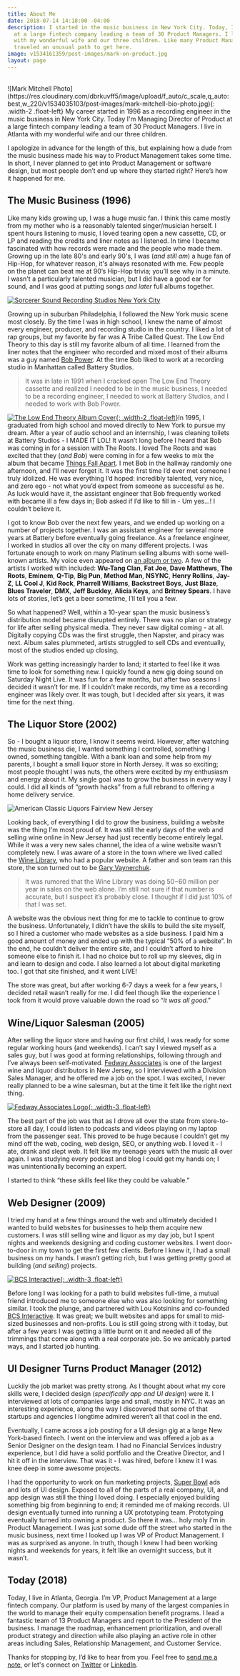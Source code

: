 ```yaml
---
title: About Me
date: 2018-07-14 14:18:00 -04:00
description: I started in the music business in New York City. Today, I'm VP of Product
  at a large fintech company leading a team of 30 Product Managers. I live in Atlanta
  with my wonderful wife and our three children. Like many Product Managers, I too
  traveled an unusual path to get here.
image: v1534161359/post-images/mark-on-product.jpg
layout: page
---
```


<br>
![Mark Mitchell Photo](https://res.cloudinary.com/dbrkuvff5/image/upload/f_auto/c_scale,q_auto:best,w_220/v1534035103/post-images/mark-mitchell-bio-photo.jpg){: .width-2 .float-left}
My career started in 1996 as a recording engineer in the music business in New York City. Today I'm Managing Director of Product at a large fintech company leading a team of 30 Product Managers. I live in Atlanta with my wonderful wife and our three children.

I apologize in advance for the length of this, but explaining how a dude from the music business made his way to Product Management takes some time. In short, I never planned to get into Product Management or software design, but most people don’t end up where they started right? Here’s how it happened for me.


## The Music Business (1996)

Like many kids growing up, I was a huge music fan. I think this came mostly from my mother who is a reasonably talented singer/musician herself. I spent hours listening to music, I loved tearing open a new cassette, CD, or LP and reading the credits and liner notes as I listened. In time I became fascinated with how records were made and the people who made them. Growing up in the late 80's and early 90's, I was (*and still am*) a huge fan of Hip-Hop, for whatever reason, it's always resonated with me. Few people on the planet can beat me at 90’s Hip-Hop trivia; you’ll see why in a minute. I wasn't a particularly talented musician, but I did have a good ear for sound, and I was good at putting songs *and later* full albums together.

[![Sorcerer Sound Recording Studios New York City](https://res.cloudinary.com/dbrkuvff5/image/upload/f_auto/c_scale,q_auto:good,w_845/v1531684667/page-images/Mark%20Mitchell%20at%20Sorcerer%20Sound%20Recording%20Studios.jpg)](http://www.sorcerersound.com/ "Sorcerer Sound Recording Studios")

Growing up in suburban Philadelphia, I followed the New York music scene most closely. By the time I was in high school, I knew the name of almost every engineer, producer, and recording studio in the country. I liked a lot of rap groups, but my favorite by far was A Tribe Called Quest. The Low End Theory to this day is still my favorite album of all time. I learned from the liner notes that the engineer who recorded and mixed most of their albums was a guy named [Bob Power](https://en.wikipedia.org/wiki/Bob_Power). At the time Bob liked to work at a recording studio in Manhattan called Battery Studios. 

>It was in late in 1991 when I cracked open The Low End Theory cassette and realized I needed to be in the music business, I needed to be a recording engineer, I needed to work at Battery Studios, and I needed to work with Bob Power.

[![The Low End Theory Album Cover](https://res.cloudinary.com/dbrkuvff5/image/upload/f_auto/c_scale,q_auto:good,w_220/v1534243575/page-images/low-end-theory-album-cover.jpg){: .width-2 .float-left}](https://www.youtube.com/watch?v=L1Zqol7ARCk "A Tribe Called Quest - The Low End Theory")In 1995, I graduated from high school and moved directly to New York to pursue my dream. After a year of audio school and an internship, I was cleaning toilets at Battery Studios - I MADE IT LOL! It wasn’t long before I heard that Bob was coming in for a session with The Roots. I loved The Roots and was excited that they (*and Bob*) were coming in for a few weeks to mix the album that became [Things Fall Apart](https://en.wikipedia.org/wiki/Things_Fall_Apart_(album)). I met Bob in the hallway randomly one afternoon, and I’ll never forget it. It was the first time I’d ever met someone I truly idolized. He was everything I’d hoped: incredibly talented, very nice, and zero ego - not what you’d expect from someone as successful as he. As luck would have it, the assistant engineer that Bob frequently worked with became ill a few days in; Bob asked if I’d like to fill in - Um yes…! I couldn’t believe it.

I got to know Bob over the next few years, and we ended up working on a number of projects together. I was an assistant engineer for several more years at Battery before eventually going freelance. As a freelance engineer, I worked in studios all over the city on many different projects. I was fortunate enough to work on many Platinum selling albums with some well-known artists. My voice even appeared on [an album or two](https://www.youtube.com/watch?v=kaUylFwyONQ). A few of the artists I worked with included: **Wu-Tang Clan**, **Fat Joe**, **Dave Matthews**, **The Roots**, **Eminem**, **Q-Tip**, **Big Pun**, **Method Man**, **NSYNC**, **Henry Rollins**, **Jay-Z**, **LL Cool J**, **Kid Rock**, **Pharrell Williams**, **Backstreet Boys**, **Just Blaze**, **Blues Traveler**, **DMX**, **Jeff Buckley**, **Alicia Keys**, and **Britney Spears**. I have lots of stories, let’s get a beer sometime, I’ll tell you a few.

So what happened? Well, within a 10-year span the music business’s distribution model became disrupted entirely. There was no plan or strategy for life after selling physical media. They never saw digital coming - at all. Digitally copying CDs was the first struggle, then Napster, and piracy was next. Album sales plummeted, artists struggled to sell CDs and eventually, most of the studios ended up closing.

Work was getting increasingly harder to land; it started to feel like it was time to look for something new. I quickly found a new gig doing sound on Saturday Night Live. It was fun for a few months, but after two seasons I decided it wasn’t for me. If I couldn’t make records, my time as a recording engineer was likely over. It was tough, but I decided after six years, it was time for the next thing.

## The Liquor Store (2002)

So - I bought a liquor store, I know it seems weird. However, after watching the music business die, I wanted something I controlled, something I owned, something tangible. With a bank loan and some help from my parents, I bought a small liquor store in North Jersey. It was so exciting; most people thought I was nuts, the others were excited by my enthusiasm and energy about it. My single goal was to grow the business in every way I could. I did all kinds of “growth hacks” from a full rebrand to offering a home delivery service.

![American Classic Liquors Fairview New Jersey](https://res.cloudinary.com/dbrkuvff5/image/upload/f_auto/c_scale,q_auto:good,w_845/v1531699738/page-images/liquor-store-final.jpg)

Looking back, of everything I did to grow the business, building a website was the thing I'm most proud of.  It was still the early days of the web and selling wine online in New Jersey had just recently become entirely legal. While it was a very new sales channel, the idea of a wine website wasn’t completely new. I was aware of a store in the town where we lived called the [Wine Library](https://winelibrary.com/), who had a popular website. A father and son team ran this store, the son turned out to be [Gary Vaynerchuk](https://www.garyvaynerchuk.com/). 

>It was rumored that the Wine Library was doing $50-$60 million per year in sales on the web alone. I’m still not sure if that number is accurate, but I suspect it’s probably close. I thought if I did just 10% of that I was set.

A website was the obvious next thing for me to tackle to continue to grow the business. Unfortunately, I didn’t have the skills to build the site myself, so I hired a customer who made websites as a side business. I paid him a good amount of money and ended up with the typical “50% of a website”. In the end, he couldn’t deliver the entire site, and I couldn’t afford to hire someone else to finish it. I had no choice but to roll up my sleeves, dig in and learn to design and code. I also learned a lot about digital marketing too. I got that site finished, and it went LIVE!

The store was great, but after working 6-7 days a week for a few years, I decided retail wasn’t really for me. I did feel though like the experience I took from it would prove valuable down the road so “*it was all good*.”

## Wine/Liquor Salesman (2005)

After selling the liquor store and having our first child, I was ready for some regular working hours (and weekends). I can’t say I viewed myself as a sales guy, but I was good at forming relationships, following through and I’ve always been self-motivated.  [Fedway Associates](https://www.fedway.com/) is one of the largest wine and liquor distributors in New Jersey, so I interviewed with a Division Sales Manager, and he offered me a job on the spot. I was excited, I never really planned to be a wine salesman, but at the time it felt like the right next thing.

[![Fedway Associates Logo](https://res.cloudinary.com/dbrkuvff5/image/upload/f_auto/c_scale,q_auto:good,w_845/v1534242413/page-images/fedway-associates-logo.jpg){: .width-3 .float-left}](https://www.fedway.com/ "Fedway Associates")

The best part of the job was that as I drove all over the state from store-to-store all day, I could listen to podcasts and videos playing on my laptop from the passenger seat. This proved to be huge because I couldn’t get my mind off the web, coding, web design, SEO, or anything web. I loved it - I ate, drank and slept web. It felt like my teenage years with the music all over again. I was studying every podcast and blog I could get my hands on; I was unintentionally becoming an expert.

I started to think “these skills feel like they could be valuable.”

## Web Designer (2009)

I tried my hand at a few things around the web and ultimately decided I wanted to build websites for businesses to help them acquire new customers. I was still selling wine and liquor as my day job, but I spent nights and weekends designing and coding customer websites. I went door-to-door in my town to get the first few clients. Before I knew it, I had a small business on my hands. I wasn’t getting rich, but I was getting pretty good at building (*and selling*) projects.

[![BCS Interactive](https://res.cloudinary.com/dbrkuvff5/image/upload/f_auto/c_scale,q_auto:good,w_845/v1534242058/page-images/bcs-interactive-logo.jpg){: .width-3 .float-left}](https://www.bcsinteractive.com/ "BCS Interactive")

Before long I was looking for a path to build websites full-time, a mutual friend introduced me to someone else who was also looking for something similar. I took the plunge, and partnered with Lou Kotsinins and co-founded [BCS Interactive](https://www.bcsinteractive.com/). It was great; we built websites and apps for small to mid-sized businesses and non-profits. Lou is still going strong with it today, but after a few years I was getting a little burnt on it and needed all of the trimmings that come along with a real corporate job. So we amicably parted ways, and I started job hunting.

## UI Designer Turns Product Manager (2012)

Luckily the job market was pretty strong. As I thought about what my core skills were, I decided design (*specifically app and UI design*) were it. I interviewed at lots of companies large and small, mostly in NYC. It was an interesting experience, along the way I discovered that some of that startups and agencies I longtime admired weren’t all that cool in the end.

Eventually, I came across a job posting for a UI design gig at a large New York-based fintech. I went on the interview and was offered a job as a Senior Designer on the design team. I had no Financial Services industry experience, but I did have a solid portfolio and the Creative Director, and I hit it off in the interview.  That was it - I was hired, before I knew it I was knee deep in some awesome projects.

I had the opportunity to work on fun marketing projects, [Super Bowl](https://youtu.be/TienbePEbOY?t=7s) ads and lots of UI design. Exposed to all of the parts of a real company, UI, and app design was still the thing I loved doing. I especially enjoyed building something big from beginning to end; it reminded me of making records. UI design eventually turned into running a UX prototyping team. Prototyping eventually turned into owning a product. So there it was… holy moly I’m in Product Management. I was just some dude off the street who started in the music business, next time I looked up I was VP of Product Management. I was as surprised as anyone. In truth, though I knew I had been working nights and weekends for years, it felt like an overnight success, but it wasn’t.

## Today (2018)

Today, I live in Atlanta, Georgia. I’m VP, Product Management at a large fintech company. Our platform is used by many of the largest companies in the world to manage their equity compensation benefit programs. I lead a fantastic team of 13 Product Managers and report to the President of the business. I manage the roadmap, enhancement prioritization, and overall product strategy and direction while also playing an active role in other areas including Sales, Relationship Management, and Customer Service.

Thanks for stopping by, I’d like to hear from you. Feel free to [send me a note](https://markonproduct.com/contact), or let's connect on [Twitter](https://twitter.com/MarkMitchell) or [LinkedIn](https://www.linkedin.com/in/markreidmitchell/).
